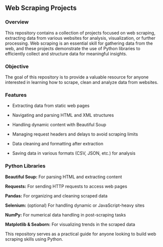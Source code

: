 ## Web Scraping Projects
### Overview
This repository contains a collection of projects focused on web scraping, extracting data from various websites for analysis, visualization, or further processing. Web scraping is an essential skill for gathering data from the web, and these projects demonstrate the use of Python libraries to efficiently collect and structure data for meaningful insights.
### Objective
The goal of this repository is to provide a valuable resource for anyone interested in learning how to scrape, clean and analyze data from websites.
### Features
* Extracting data from static web pages

* Navigating and parsing HTML and XML structures

* Handling dynamic content with Beautiful Soup

* Managing request headers and delays to avoid scraping limits

* Data cleaning and formatting after extraction

* Saving data in various formats (CSV, JSON, etc.) for analysis
### Python Libraries
**Beautiful Soup:** For parsing HTML and extracting content

**Requests:** For sending HTTP requests to access web pages

**Pandas:** For organizing and cleaning scraped data

**Selenium:** (optional) For handling dynamic or JavaScript-heavy sites

**NumPy:** For numerical data handling in post-scraping tasks

**Matplotlib & Seaborn:** For visualizing trends in the scraped data

This repository serves as a practical guide for anyone looking to build web scraping skills using Python.